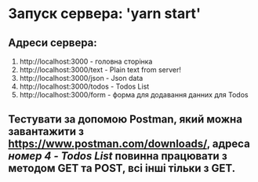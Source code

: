 # Запуск сервера: 'yarn start'

## Адреси сервера:

1. http://localhost:3000 - головна сторінка
2. http://localhost:3000/text - Plain text from server!
3. http://localhost:3000/json - Json data
4. http://localhost:3000/todos - Todos List
5. http://localhost:3000/form - форма для додавання данних для Todos

## Тестувати за допомою Postman, який можна завантажити з https://www.postman.com/downloads/, адреса **_номер 4 - Todos List_** повинна працювати з методом GET та POST, всі інші тільки з GET.
